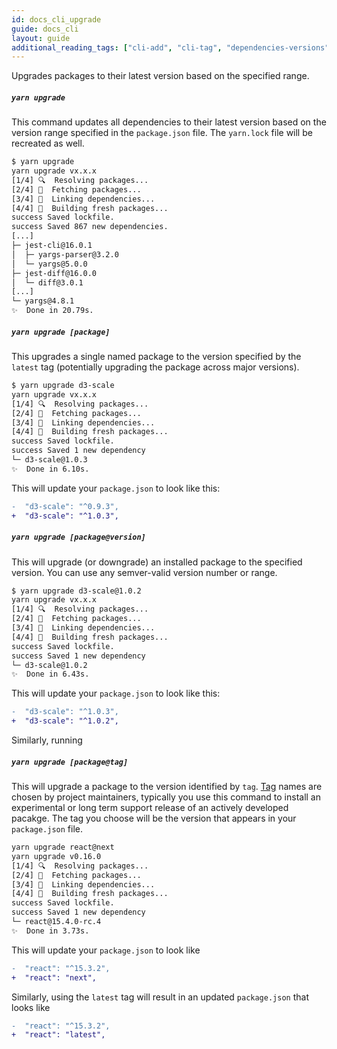 ```yaml
---
id: docs_cli_upgrade
guide: docs_cli
layout: guide
additional_reading_tags: ["cli-add", "cli-tag", "dependencies-versions"]
---
```


<p class="lead">Upgrades packages to their latest version based on the specified range.</p>

##### `yarn upgrade` <a class="toc" id="toc-yarn-upgrade" href="#toc-yarn-upgrade"></a>

This command updates all dependencies to their latest version based on the version range specified in the `package.json` file. The `yarn.lock` file will be recreated as well.

```sh
$ yarn upgrade
yarn upgrade vx.x.x
[1/4] 🔍  Resolving packages...
[2/4] 🚚  Fetching packages...
[3/4] 🔗  Linking dependencies...
[4/4] 📃  Building fresh packages...
success Saved lockfile.
success Saved 867 new dependencies.
[...]
├─ jest-cli@16.0.1
│  ├─ yargs-parser@3.2.0
│  └─ yargs@5.0.0
├─ jest-diff@16.0.0
│  └─ diff@3.0.1
[...]
└─ yargs@4.8.1
✨  Done in 20.79s.
```

##### `yarn upgrade [package]` <a class="toc" id="toc-yarn-upgrade-package" href="#toc-yarn-upgrade-package"></a>

This upgrades a single named package to the version specified by the `latest` tag (potentially upgrading the package across major versions).

```sh
$ yarn upgrade d3-scale
yarn upgrade vx.x.x
[1/4] 🔍  Resolving packages...
[2/4] 🚚  Fetching packages...
[3/4] 🔗  Linking dependencies...
[4/4] 📃  Building fresh packages...
success Saved lockfile.
success Saved 1 new dependency
└─ d3-scale@1.0.3
✨  Done in 6.10s.
```

This will update your `package.json` to look like this:

```diff
-  "d3-scale": "^0.9.3",
+  "d3-scale": "^1.0.3",
```

##### `yarn upgrade [package@version]` <a class="toc" id="toc-yarn-upgrade-package-version" href="#toc-yarn-upgrade-package-version"></a>

This will upgrade (or downgrade) an installed package to the specified version. You can use any semver-valid version number or range.

```sh
$ yarn upgrade d3-scale@1.0.2
yarn upgrade vx.x.x
[1/4] 🔍  Resolving packages...
[2/4] 🚚  Fetching packages...
[3/4] 🔗  Linking dependencies...
[4/4] 📃  Building fresh packages...
success Saved lockfile.
success Saved 1 new dependency
└─ d3-scale@1.0.2
✨  Done in 6.43s.
```

This will update your `package.json` to look like this:

```diff
-  "d3-scale": "^1.0.3",
+  "d3-scale": "^1.0.2",
```

Similarly, running

##### `yarn upgrade [package@tag]` <a class="toc" id="toc-yarn-upgrade-package-tag" href="#toc-yarn-upgrade-package-tag"></a>

This will upgrade a package to the version identified by `tag`. [Tag](./tag#toc-what-are-tags) names are chosen by project maintainers, typically you use this command to install an experimental or long term support release of an actively developed pacakge. The tag you choose will be the version that appears in your `package.json` file.

```sh
yarn upgrade react@next
yarn upgrade v0.16.0
[1/4] 🔍  Resolving packages...
[2/4] 🚚  Fetching packages...
[3/4] 🔗  Linking dependencies...
[4/4] 📃  Building fresh packages...
success Saved lockfile.
success Saved 1 new dependency
└─ react@15.4.0-rc.4
✨  Done in 3.73s.
```

This will update your `package.json` to look like

```diff
-  "react": "^15.3.2",
+  "react": "next",
```

Similarly, using the `latest` tag will result in an updated `package.json` that looks like

```diff
-  "react": "^15.3.2",
+  "react": "latest",
```


